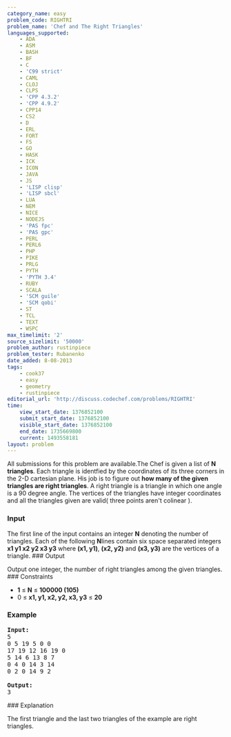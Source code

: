 ```yaml
---
category_name: easy
problem_code: RIGHTRI
problem_name: 'Chef and The Right Triangles'
languages_supported:
    - ADA
    - ASM
    - BASH
    - BF
    - C
    - 'C99 strict'
    - CAML
    - CLOJ
    - CLPS
    - 'CPP 4.3.2'
    - 'CPP 4.9.2'
    - CPP14
    - CS2
    - D
    - ERL
    - FORT
    - FS
    - GO
    - HASK
    - ICK
    - ICON
    - JAVA
    - JS
    - 'LISP clisp'
    - 'LISP sbcl'
    - LUA
    - NEM
    - NICE
    - NODEJS
    - 'PAS fpc'
    - 'PAS gpc'
    - PERL
    - PERL6
    - PHP
    - PIKE
    - PRLG
    - PYTH
    - 'PYTH 3.4'
    - RUBY
    - SCALA
    - 'SCM guile'
    - 'SCM qobi'
    - ST
    - TCL
    - TEXT
    - WSPC
max_timelimit: '2'
source_sizelimit: '50000'
problem_author: rustinpiece
problem_tester: Rubanenko
date_added: 8-08-2013
tags:
    - cook37
    - easy
    - geometry
    - rustinpiece
editorial_url: 'http://discuss.codechef.com/problems/RIGHTRI'
time:
    view_start_date: 1376852100
    submit_start_date: 1376852100
    visible_start_date: 1376852100
    end_date: 1735669800
    current: 1493558181
layout: problem
---
```

All submissions for this problem are available.The Chef is given a list of **N triangles**. Each triangle is identfied by the coordinates of its three corners in the 2-D cartesian plane. His job is to figure out **how many of the given triangles are right triangles**. A right triangle is a triangle in which one angle is a 90 degree angle. The vertices of the triangles have integer coordinates and all the triangles given are valid( three points aren't colinear ).

### Input

The first line of the input contains an integer **N** denoting the number of triangles. Each of the following **N**lines contain six space separated integers **x1 y1 x2 y2 x3 y3** where **(x1, y1)**, **(x2, y2)** and **(x3, y3)** are the vertices of a triangle. ### Output

Output one integer, the number of right triangles among the given triangles. ### Constraints

- **1** ≤ **N** ≤ **100000 (105)**
- 0 ≤ **x1, y1, x2, y2, x3, y3** ≤ **20**

### Example

<pre><b>Input:</b>
5
0 5 19 5 0 0
17 19 12 16 19 0
5 14 6 13 8 7
0 4 0 14 3 14
0 2 0 14 9 2

<b>Output:</b>
3
</pre>### Explanation

The first triangle and the last two triangles of the example are right triangles.
